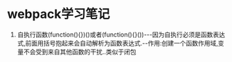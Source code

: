 # webpack学习笔记

1. 自执行函数(function(){})()或者(function(){}())---因为自执行必须是函数表达式,前面用括号抱起来会自动解析为函数表达式.--作用:创建一个函数作用域,变量不会受到来自其他函数的干扰..类似于闭包
